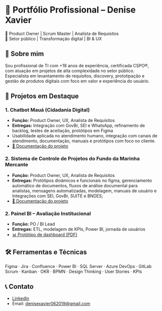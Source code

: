 # 📁 Portfólio Profissional – Denise Xavier

🎯 Product Owner | Scrum Master | Analista de Requisitos  
📍 Setor público | Transformação digital | BI & UX



## 🧩 Sobre mim
Sou profissional de TI com +18 anos de experiência, certificada CSPO®, com atuação em projetos de alta complexidade no setor público. Especialista em levantamento de requisitos, discovery, prototipação e gestão de produtos digitais com foco em valor e experiência do usuário.



## 📌 Projetos em Destaque

### 1. Chatbot Mauá (Cidadania Digital)
- **Função:** Product Owner, UX, Analista de Requisitos
- **Entregas:** Integração com GovBr, SEI e WhatsApp, refinamento de backlog, testes de aceitação, protótipos em Figma
- Usabilidade aplicada no atendimento humano, integração com canais de atendimento, documentação, manuais e protótipos com foco no cliente.
- [📄 Documentação do projeto](docs/chatbot-maua-requisitos.pdf)


### 2. Sistema de Controle de Projetos do Fundo da Marinha Mercante
- **Função:** Product Owner, UX, Analista de Requisitos
- **Entregas:** Protótipos dinâmicos e funcionais no figma, gerenciamento automático de documentos, fluxos de análise documental para analistas, mensagens automatizadas, modelagem, manuais de usuário e Integrações com SEI, GovBr, SUITE e BNDES;
- [📄 Documentação do projeto](docs/chatbot-maua-requisitos.pdf)


### 2. Painel BI – Avaliação Institucional
- **Função:** PO / BI Lead
- **Entregas:** ETL, modelagem de KPIs, Power BI, jornada de usuários
- [📊 Protótipo de dashboard (PDF)](docs/dashboard-avaliacao-bi.pdf)



## 🛠️ Ferramentas e Técnicas
Figma · Jira · Confluence · Power BI · SQL Server · Azure DevOps · GitLab  
Scrum · Kanban · OKR · BPMN · Design Thinking · User Stories · KPIs



## 📞 Contato
- [LinkedIn](https://www.linkedin.com/in/denise-xavier-66a372117/)
- Email: denisexavier062019@gmail.com

